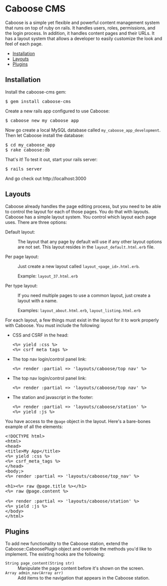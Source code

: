 <h1>Caboose CMS</h1>
<p>Caboose is a simple yet flexible and powerful content management system that runs 
on top of ruby on rails.  It handles users, roles, permissions, and the login process.
In addition, it handles content pages and their URLs.  It has a layout system that 
allows a developer to easily customize the look and feel of each page.</p>

<ul>
<li><a href='#installation'>Installation</a></li>
<li><a href='#layouts'>Layouts</a></li>
<li><a href='#plugins'>Plugins</a></li>
</ul>

<a name='installation'></a><h2>Installation</h2>
<p>Install the caboose-cms gem:</p>
<pre>
$ gem install caboose-cms
</pre>
<p>Create a new rails app configured to use Caboose:</p>
<pre>
$ caboose new my_caboose_app
</pre>
<p>Now go create a local MySQL database called <code>my_caboose_app_development</code>. Then let Caboose install the database:</p>
<pre>
$ cd my_caboose_app
$ rake caboose:db
</pre>
<p>That's it! To test it out, start your rails server:</p>
<pre>
$ rails server
</pre>
<p>And go check out http://localhost:3000</p>

<a name='layouts'></a><h2>Layouts</h2>
<p>Caboose already handles the page editing process, but you need to be able to 
control the layout for each of those pages.  You do that with layouts.  Caboose 
has a simple layout system.  You control which layout each page uses.  There are three options:
<dl>
  <dt>Default layout:</dt>
  <dd><p>The layout that any page by default will use if any other layout options are not set.  This layout resides in the <code>layout_default.html.erb</code> file.</p></dd>
  <dt>Per page layout:</dt>
  <dd>
    <p>Just create a new layout called <code>layout_&lt;page_id&gt;.html.erb</code>.</p>
    <p>Example: <code>layout_37.html.erb</code></p>
  </dd>
  <dt>Per type layout:</dt>
  <dd>
    <p>If you need multiple pages to use a common layout, just create a layout with a name.</p>
    <p>Examples: <code>layout_about.html.erb</code>, <code>layout_listing.html.erb</code></p>
  </dd>
</dl>
<p>For each layout, a few things must exist in the layout for it to work properly with Caboose.
You must include the following:</p>
<ul>
  <li>
    <p>CSS and CSRF in the head:</p>
<pre>
&lt;%= yield :css %&gt;
&lt;%= csrf_meta_tags %&gt;
</pre>
  </li>
  <li>
    <p>The top nav login/control panel link:</p>
<pre>
&lt;%= render :partial => 'layouts/caboose/top_nav' %&gt;
</pre>
  </li>
  <li>
    <p>The top nav login/control panel link:</p>
<pre>
&lt;%= render :partial => 'layouts/caboose/top_nav' %&gt;
</pre>
  </li>
  <li>
    <p>The station and javascript in the footer:</p>
<pre>
&lt;%= render :partial => 'layouts/caboose/station' %&gt;
&lt;%= yield :js %&gt;
</pre>
  </li>
</ul>
<p>You have access to the <code>@page</code> object in the layout.  Here's a bare-bones example of all the elements:

<pre>
&lt;!DOCTYPE html&gt;
&lt;html&gt;
&lt;head&gt;
&lt;title&gt;My App&lt;/title&gt;
&lt;%= yield :css %&gt;
&lt;%= csrf_meta_tags %&gt;
&lt;/head&gt;
&lt;body;&gt;
&lt;%= render :partial =&gt; 'layouts/caboose/top_nav' %&gt;

&lt;h1&gt;&lt;%= raw @page.title %&gt;&lt;/h1&gt;
&lt;%= raw @page.content %&gt;  

&lt;%= render :partial =&gt; 'layouts/caboose/station' %&gt;
&lt;%= yield :js %&gt;
&lt;/body&gt;
&lt;/html&gt;
</pre>

<a name='plugins'><h2>Plugins</h2>
<p>To add new functionality to the Caboose station, extend the Caboose::CaboosePlugin
object and override the methods you'd like to implement.  The existing hooks
are the following:</p>

<dl>
  <dt><code>String page_content(String str)</code></dt>
  <dd>Manipulate the page content before it's shown on the screen.</dd>  
  <dt><code>Array admin_nav(Array arr)</code></dt>
  <dd>Add items to the navigation that appears in the Caboose station.</dd>
</dl>
